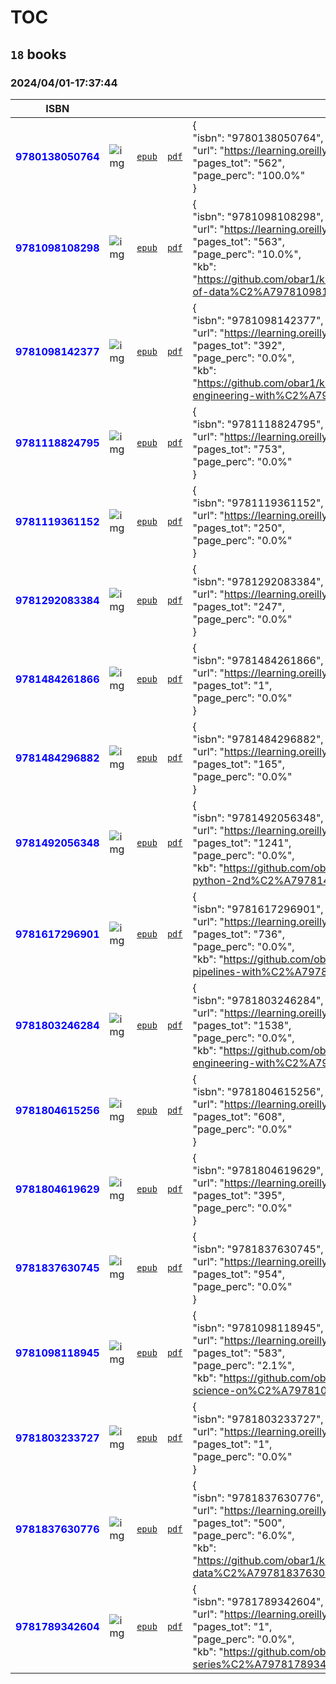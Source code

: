 
# TOC
## `18` books
### 2024/04/01-17:37:44
|  ISBN 	|   	|   	|   	|  `json-contents` 	| `status` |
|---	|---	|---	|---	|---	|---	|
<span style="color:blue">**9780138050764**</span>|![`img`](C:\Users\mario\Dropbox\_git\0to100.oreilly\9780138050764/9780138050764.png)|[`epub`](C:\Users\mario\Dropbox\_git\0to100.oreilly\9780138050764/9780138050764.epub)|[`pdf`](C:\Users\mario\Dropbox\_git\0to100.oreilly\9780138050764/9780138050764.pdf)|{<br/>    "isbn": "9780138050764",<br/>    "url": "https://learning.oreilly.com/course/learn-enough-python/9780138050764/",<br/>    "page_curr": "562",<br/>    "pages_tot": "562",<br/>    "page_perc": "100.0%"<br/>}|<span style="color:green">**DONE**</span>
<span style="color:blue">**9781098108298**</span>|![`img`](C:\Users\mario\Dropbox\_git\0to100.oreilly\9781098108298/9781098108298.png)|[`epub`](C:\Users\mario\Dropbox\_git\0to100.oreilly\9781098108298/9781098108298.epub)|[`pdf`](C:\Users\mario\Dropbox\_git\0to100.oreilly\9781098108298/9781098108298.pdf)|{<br/>    "isbn": "9781098108298",<br/>    "url": "https://learning.oreilly.com/library/view/fundamentals-of-data/9781098108298/",<br/>    "page_curr": "56",<br/>    "pages_tot": "563",<br/>    "page_perc": "10.0%",<br/>    "kb": "https://github.com/obar1/kb.oreilly/tree/main/https%C2%A7%C2%A7%C2%A7learning.oreilly.com%C2%A7library%C2%A7view%C2%A7fundamentals-of-data%C2%A79781098108298%C2%A7"<br/>}|<span style="color:yellow">**WIP**</span>
<span style="color:blue">**9781098142377**</span>|![`img`](C:\Users\mario\Dropbox\_git\0to100.oreilly\9781098142377/9781098142377.png)|[`epub`](C:\Users\mario\Dropbox\_git\0to100.oreilly\9781098142377/9781098142377.epub)|[`pdf`](C:\Users\mario\Dropbox\_git\0to100.oreilly\9781098142377/9781098142377.pdf)|{<br/>    "isbn": "9781098142377",<br/>    "url": "https://learning.oreilly.com/library/view/analytics-engineering-with/9781098142377",<br/>    "page_curr": "0",<br/>    "pages_tot": "392",<br/>    "page_perc": "0.0%",<br/>    "kb": "https://github.com/obar1/kb.oreilly/tree/main/https%C2%A7%C2%A7%C2%A7learning.oreilly.com%C2%A7library%C2%A7view%C2%A7analytics-engineering-with%C2%A79781098142377%C2%A7"<br/>}|<span style="color:yellow">**WIP**</span>
<span style="color:blue">**9781118824795**</span>|![`img`](C:\Users\mario\Dropbox\_git\0to100.oreilly\9781118824795/9781118824795.png)|[`epub`](C:\Users\mario\Dropbox\_git\0to100.oreilly\9781118824795/9781118824795.epub)|[`pdf`](C:\Users\mario\Dropbox\_git\0to100.oreilly\9781118824795/9781118824795.pdf)|{<br/>    "isbn": "9781118824795",<br/>    "url": "https://learning.oreilly.com/library/view/google-bigquery-analytics/9781118824795",<br/>    "page_curr": "0",<br/>    "pages_tot": "753",<br/>    "page_perc": "0.0%"<br/>}|<span style="color:yellow">**WIP**</span>
<span style="color:blue">**9781119361152**</span>|![`img`](C:\Users\mario\Dropbox\_git\0to100.oreilly\9781119361152/9781119361152.png)|[`epub`](C:\Users\mario\Dropbox\_git\0to100.oreilly\9781119361152/9781119361152.epub)|[`pdf`](C:\Users\mario\Dropbox\_git\0to100.oreilly\9781119361152/9781119361152.pdf)|{<br/>    "isbn": "9781119361152",<br/>    "url": "https://learning.oreilly.com/library/view/do-big-things/9781119361152/",<br/>    "page_curr": "0",<br/>    "pages_tot": "250",<br/>    "page_perc": "0.0%"<br/>}|<span style="color:yellow">**WIP**</span>
<span style="color:blue">**9781292083384**</span>|![`img`](C:\Users\mario\Dropbox\_git\0to100.oreilly\9781292083384/9781292083384.png)|[`epub`](C:\Users\mario\Dropbox\_git\0to100.oreilly\9781292083384/9781292083384.epub)|[`pdf`](C:\Users\mario\Dropbox\_git\0to100.oreilly\9781292083384/9781292083384.pdf)|{<br/>    "isbn": "9781292083384",<br/>    "url": "https://learning.oreilly.com/library/view/increase-your-self/9781292083384/",<br/>    "page_curr": "0",<br/>    "pages_tot": "247",<br/>    "page_perc": "0.0%"<br/>}|<span style="color:yellow">**WIP**</span>
<span style="color:blue">**9781484261866**</span>|![`img`](C:\Users\mario\Dropbox\_git\0to100.oreilly\9781484261866/9781484261866.png)|[`epub`](C:\Users\mario\Dropbox\_git\0to100.oreilly\9781484261866/9781484261866.epub)|[`pdf`](C:\Users\mario\Dropbox\_git\0to100.oreilly\9781484261866/9781484261866.pdf)|{<br/>    "isbn": "9781484261866",<br/>    "url": "https://learning.oreilly.com/library/view/bigquery-for-data/9781484261866/",<br/>    "page_curr": "0",<br/>    "pages_tot": "1",<br/>    "page_perc": "0.0%"<br/>}|<span style="color:yellow">**WIP**</span>
<span style="color:blue">**9781484296882**</span>|![`img`](C:\Users\mario\Dropbox\_git\0to100.oreilly\9781484296882/9781484296882.png)|[`epub`](C:\Users\mario\Dropbox\_git\0to100.oreilly\9781484296882/9781484296882.epub)|[`pdf`](C:\Users\mario\Dropbox\_git\0to100.oreilly\9781484296882/9781484296882.pdf)|{<br/>    "isbn": "9781484296882",<br/>    "url": "https://learning.oreilly.com/library/view/google-cloud-platform/9781484296882/",<br/>    "page_curr": "0",<br/>    "pages_tot": "165",<br/>    "page_perc": "0.0%"<br/>}|<span style="color:yellow">**WIP**</span>
<span style="color:blue">**9781492056348**</span>|![`img`](C:\Users\mario\Dropbox\_git\0to100.oreilly\9781492056348/9781492056348.png)|[`epub`](C:\Users\mario\Dropbox\_git\0to100.oreilly\9781492056348/9781492056348.epub)|[`pdf`](C:\Users\mario\Dropbox\_git\0to100.oreilly\9781492056348/9781492056348.pdf)|{<br/>    "isbn": "9781492056348",<br/>    "url": "https://learning.oreilly.com/library/view/fluent-python-2nd/9781492056348/",<br/>    "page_curr": "0",<br/>    "pages_tot": "1241",<br/>    "page_perc": "0.0%",<br/>    "kb": "https://github.com/obar1/kb.oreilly/tree/main/https%C2%A7%C2%A7%C2%A7learning.oreilly.com%C2%A7library%C2%A7view%C2%A7fluent-python-2nd%C2%A79781492056348%C2%A7"<br/>}|<span style="color:yellow">**WIP**</span>
<span style="color:blue">**9781617296901**</span>|![`img`](C:\Users\mario\Dropbox\_git\0to100.oreilly\9781617296901/9781617296901.png)|[`epub`](C:\Users\mario\Dropbox\_git\0to100.oreilly\9781617296901/9781617296901.epub)|[`pdf`](C:\Users\mario\Dropbox\_git\0to100.oreilly\9781617296901/9781617296901.pdf)|{<br/>    "isbn": "9781617296901",<br/>    "url": "https://learning.oreilly.com/library/view/data-pipelines-with/9781617296901/",<br/>    "page_curr": "0",<br/>    "pages_tot": "736",<br/>    "page_perc": "0.0%",<br/>    "kb": "https://github.com/obar1/kb.oreilly/tree/main/https%C2%A7%C2%A7%C2%A7learning.oreilly.com%C2%A7library%C2%A7view%C2%A7data-pipelines-with%C2%A79781617296901%C2%A7"<br/>}|<span style="color:yellow">**WIP**</span>
<span style="color:blue">**9781803246284**</span>|![`img`](C:\Users\mario\Dropbox\_git\0to100.oreilly\9781803246284/9781803246284.png)|[`epub`](C:\Users\mario\Dropbox\_git\0to100.oreilly\9781803246284/9781803246284.epub)|[`pdf`](C:\Users\mario\Dropbox\_git\0to100.oreilly\9781803246284/9781803246284.pdf)|{<br/>    "isbn": "9781803246284",<br/>    "url": "https://learning.oreilly.com/library/view/-/9781803246284/",<br/>    "page_curr": "0",<br/>    "pages_tot": "1538",<br/>    "page_perc": "0.0%",<br/>    "kb": "https://github.com/obar1/kb.oreilly/tree/main/https%C2%A7%C2%A7%C2%A7learning.oreilly.com%C2%A7library%C2%A7view%C2%A7data-engineering-with%C2%A79781803246284%C2%A7"<br/>}|<span style="color:yellow">**WIP**</span>
<span style="color:blue">**9781804615256**</span>|![`img`](C:\Users\mario\Dropbox\_git\0to100.oreilly\9781804615256/9781804615256.png)|[`epub`](C:\Users\mario\Dropbox\_git\0to100.oreilly\9781804615256/9781804615256.epub)|[`pdf`](C:\Users\mario\Dropbox\_git\0to100.oreilly\9781804615256/9781804615256.pdf)|{<br/>    "isbn": "9781804615256",<br/>    "url": "https://learning.oreilly.com/library/view/building-etl-pipelines/9781804615256/",<br/>    "page_curr": "0",<br/>    "pages_tot": "608",<br/>    "page_perc": "0.0%"<br/>}|<span style="color:yellow">**WIP**</span>
<span style="color:blue">**9781804619629**</span>|![`img`](C:\Users\mario\Dropbox\_git\0to100.oreilly\9781804619629/9781804619629.png)|[`epub`](C:\Users\mario\Dropbox\_git\0to100.oreilly\9781804619629/9781804619629.epub)|[`pdf`](C:\Users\mario\Dropbox\_git\0to100.oreilly\9781804619629/9781804619629.pdf)|{<br/>    "isbn": "9781804619629",<br/>    "url": "https://learning.oreilly.com/library/view/terraform-for-google/9781804619629/",<br/>    "page_curr": "0",<br/>    "pages_tot": "395",<br/>    "page_perc": "0.0%"<br/>}|<span style="color:yellow">**WIP**</span>
<span style="color:blue">**9781837630745**</span>|![`img`](C:\Users\mario\Dropbox\_git\0to100.oreilly\9781837630745/9781837630745.png)|[`epub`](C:\Users\mario\Dropbox\_git\0to100.oreilly\9781837630745/9781837630745.epub)|[`pdf`](C:\Users\mario\Dropbox\_git\0to100.oreilly\9781837630745/9781837630745.pdf)|{<br/>    "isbn": "9781837630745",<br/>    "url": "https://learning.oreilly.com/library/view/-/9781837630745/",<br/>    "page_curr": "0",<br/>    "pages_tot": "954",<br/>    "page_perc": "0.0%"<br/>}|<span style="color:yellow">**WIP**</span>
<span style="color:blue">**9781098118945**</span>|![`img`](C:\Users\mario\Dropbox\_git\0to100.oreilly\9781098118945/9781098118945.png)|[`epub`](C:\Users\mario\Dropbox\_git\0to100.oreilly\9781098118945/9781098118945.epub)|[`pdf`](C:\Users\mario\Dropbox\_git\0to100.oreilly\9781098118945/9781098118945.pdf)|{<br/>    "isbn": "9781098118945",<br/>    "url": "https://learning.oreilly.com/library/view/data-science-on/9781098118945/",<br/>    "page_curr": "12",<br/>    "pages_tot": "583",<br/>    "page_perc": "2.1%",<br/>    "kb": "https://github.com/obar1/kb.oreilly/tree/main/https%C2%A7%C2%A7%C2%A7learning.oreilly.com%C2%A7library%C2%A7view%C2%A7data-science-on%C2%A79781098118945%C2%A7"<br/>}|<span style="color:yellow">**WIP**</span>
<span style="color:blue">**9781803233727**</span>|![`img`](C:\Users\mario\Dropbox\_git\0to100.oreilly\9781803233727/9781803233727.png)|[`epub`](C:\Users\mario\Dropbox\_git\0to100.oreilly\9781803233727/9781803233727.epub)|[`pdf`](C:\Users\mario\Dropbox\_git\0to100.oreilly\9781803233727/9781803233727.pdf)|{<br/>    "isbn": "9781803233727",<br/>    "url": "https://learning.oreilly.com/library/view/journey-to-become/9781803233727/",<br/>    "page_curr": "0",<br/>    "pages_tot": "1",<br/>    "page_perc": "0.0%"<br/>}|<span style="color:yellow">**WIP**</span>
<span style="color:blue">**9781837630776**</span>|![`img`](C:\Users\mario\Dropbox\_git\0to100.oreilly\9781837630776/9781837630776.png)|[`epub`](C:\Users\mario\Dropbox\_git\0to100.oreilly\9781837630776/9781837630776.epub)|[`pdf`](C:\Users\mario\Dropbox\_git\0to100.oreilly\9781837630776/9781837630776.pdf)|{<br/>    "isbn": "9781837630776",<br/>    "url": "https://learning.oreilly.com/library/view/-/9781837630776/",<br/>    "page_curr": "30",<br/>    "pages_tot": "500",<br/>    "page_perc": "6.0%",<br/>    "kb": "https://github.com/obar1/kb.oreilly/tree/main/https%C2%A7%C2%A7%C2%A7learning.oreilly.com%C2%A7library%C2%A7view%C2%A7cracking-the-data%C2%A79781837630776%C2%A7"<br/>}|<span style="color:yellow">**WIP**</span>
<span style="color:blue">**9781789342604**</span>|![`img`](C:\Users\mario\Dropbox\_git\0to100.oreilly\9781789342604/9781789342604.png)|[`epub`](C:\Users\mario\Dropbox\_git\0to100.oreilly\9781789342604/9781789342604.epub)|[`pdf`](C:\Users\mario\Dropbox\_git\0to100.oreilly\9781789342604/9781789342604.pdf)|{<br/>    "isbn": "9781789342604",<br/>    "url": "https://learning.oreilly.com/videos/apache-kafka-series/9781789342604",<br/>    "page_curr": "0",<br/>    "pages_tot": "1",<br/>    "page_perc": "0.0%",<br/>    "kb": "https://github.com/obar1/kb.oreilly/tree/main/https%C2%A7%C2%A7%C2%A7learning.oreilly.com%C2%A7videos%C2%A7apache-kafka-series%C2%A79781789342604%C2%A7"<br/>}|<span style="color:yellow">**WIP**</span>
        